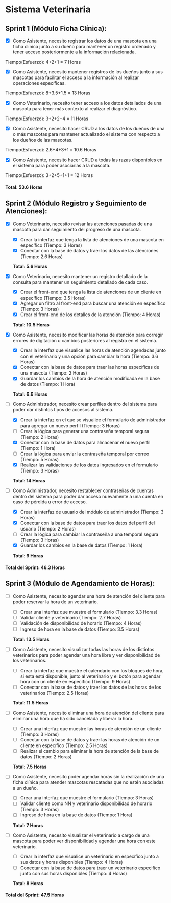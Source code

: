 # Sistema Veterinaria

## Sprint 1 (Módulo Ficha Clínica):

- [x] Como Asistente, necesito registrar los datos de una mascota en una ficha clínica junto a su dueño para mantener un registro ordenado y tener acceso posteriormente a la información relacionada.

Tiempo(Esfuerzo): 4+2+1 = 7 Horas

- [x] Como Asistente, necesito mantener registros de los dueños junto a sus mascotas para facilitar el acceso a la información al realizar operaciones específicas.

Tiempo(Esfuerzo): 8+3.5+1.5 = 13 Horas

- [x] Como Veterinario, necesito tener acceso a los datos detallados de una mascota para tener más contexto al realizar el diagnóstico.

Tiempo(Esfuerzo): 3+2+2+4 = 11 Horas

- [x] Como Asistente, necesito hacer CRUD a los datos de los dueños de una o más mascotas para mantener actualizado el sistema con respecto a los dueños de las mascotas.

Tiempo(Esfuerzo): 2.6+4+3+1 = 10.6 Horas

- [x] Como Asistente, necesito hacer CRUD a todas las razas disponibles en el sistema para poder asociarlas a la mascota.

Tiempo(Esfuerzo): 3+2+5+1+1 = 12 Horas

#### Total: 53.6 Horas

## Sprint 2 (Módulo Registro y Seguimiento de Atenciones):

- [x] Como Veterinario, necesito revisar las atenciones pasadas de una mascota para dar seguimiento del progreso de una mascota.

  - [x] Crear la interfaz que tenga la lista de atenciones de una mascota en específico (Tiempo: 3 Horas)
  - [x] Conectar con la base de datos y traer los datos de las atenciones (Tiempo: 2.6 Horas)

  **Total: 5.6 Horas**

- [x] Como Veterinario, necesito mantener un registro detallado de la consulta para mantener un seguimiento detallado de cada caso.

  - [x] Crear el front-end que tenga la lista de atenciones de un cliente en específico (Tiempo: 3.5 Horas)
  - [x] Agregar un filtro al front-end para buscar una atención en específico (Tiempo: 3 Horas)
  - [x] Crear el front-end de los detalles de la atención (Tiempo: 4 Horas)

  **Total: 10.5 Horas**

- [x] Como Asistente, necesito modificar las horas de atención para corregir errores de digitación u cambios posteriores al registro en el sistema.

  - [x] Crear la interfaz que visualice las horas de atención agendadas junto con el veterinario y una opción para cambiar la hora (Tiempo: 3.6 Horas)
  - [x] Conectar con la base de datos para traer las horas específicas de una mascota (Tiempo: 2 Horas)
  - [x] Guardar los cambios de la hora de atención modificada en la base de datos (Tiempo: 1 Hora)

  **Total: 6.6 Horas**

- [ ] Como Administrador, necesito crear perfiles dentro del sistema para poder dar distintos tipos de accesos al sistema.

  - [x] Crear la interfaz en el que se visualice el formulario de administrador para agregar un nuevo perfil (Tiempo: 3 Horas)
  - [ ] Crear la lógica para generar una contraseña temporal segura (Tiempo: 2 Horas)
  - [x] Conectar con la base de datos para almacenar el nuevo perfil (Tiempo: 1 Hora)
  - [ ] Crear la lógica para enviar la contraseña temporal por correo (Tiempo: 5 Horas)
  - [x] Realizar las validaciones de los datos ingresados en el formulario (Tiempo: 3 Horas)

  **Total: 14 Horas**

- [ ] Como Administrador, necesito restablecer contraseñas de cuentas dentro del sistema para poder dar acceso nuevamente a una cuenta en caso de pérdida u error de acceso.

  - [x] Crear la interfaz de usuario del módulo de administrador (Tiempo: 3 Horas)
  - [x] Conectar con la base de datos para traer los datos del perfil del usuario (Tiempo: 2 Horas)
  - [ ] Crear la lógica para cambiar la contraseña a una temporal segura (Tiempo: 3 Horas)
  - [x] Guardar los cambios en la base de datos (Tiempo: 1 Hora)

  **Total: 9 Horas**

#### Total del Sprint: 46.3 Horas

## Sprint 3 (Módulo de Agendamiento de Horas):

- [ ] Como Asistente, necesito agendar una hora de atención del cliente para poder reservar la hora de un veterinario.

  - [ ] Crear una interfaz que muestre el formulario (Tiempo: 3.3 Horas)
  - [ ] Validar cliente y veterinario (Tiempo: 2.7 Horas)
  - [ ] Validación de disponibilidad de horario (Tiempo: 4 Horas)
  - [ ] Ingreso de hora en la base de datos (Tiempo: 3.5 Horas)

  **Total: 13.5 Horas**

- [ ] Como Asistente, necesito visualizar todas las horas de los distintos veterinarios para poder agendar una hora libre y ver disponibilidad de los veterinarios.

  - [ ] Crear la interfaz que muestre el calendario con los bloques de hora, si esta está disponible, junto al veterinario y el botón para agendar hora con un cliente en específico (Tiempo: 9 Horas)
  - [ ] Conectar con la base de datos y traer los datos de las horas de los veterinarios (Tiempo: 2.5 Horas)

  **Total: 11.5 Horas**

- [ ] Como Asistente, necesito eliminar una hora de atención del cliente para eliminar una hora que ha sido cancelada y liberar la hora.

  - [ ] Crear una interfaz que muestre las horas de atención de un cliente (Tiempo: 3 Horas)
  - [ ] Conectar con la base de datos y traer las horas de atención de un cliente en específico (Tiempo: 2.5 Horas)
  - [ ] Realizar el cambio para eliminar la hora de atención de la base de datos (Tiempo: 2 Horas)

  **Total: 7.5 Horas**

- [ ] Como Asistente, necesito poder agendar horas sin la realización de una ficha clínica para atender mascotas rescatadas que no estén asociadas a un dueño.

  - [ ] Crear una interfaz que muestre el formulario (Tiempo: 3 Horas)
  - [ ] Validar cliente como NN y veterinario disponibilidad de horario (Tiempo: 3 Horas)
  - [ ] Ingreso de hora en la base de datos (Tiempo: 1 Hora)

  **Total: 7 Horas**

- [ ] Como Asistente, necesito visualizar el veterinario a cargo de una mascota para poder ver disponibilidad y agendar una hora con este veterinario.

  - [ ] Crear la interfaz que visualice un veterinario en específico junto a sus datos y horas disponibles (Tiempo: 4 Horas)
  - [ ] Conectar con la base de datos para traer un veterinario especifico junto con sus horas disponibles (Tiempo: 4 Horas)

  **Total: 8 Horas**

#### Total del Sprint: 47.5 Horas
